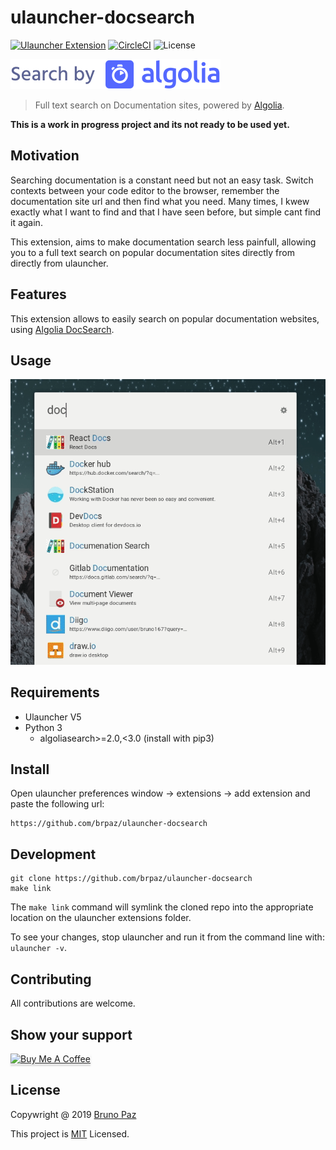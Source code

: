 # ulauncher-docsearch

[![Ulauncher Extension](https://img.shields.io/badge/Ulauncher-Extension-green.svg?style=for-the-badge)](https://ext.ulauncher.io/-/github-brpaz-ulauncher-docsearch)
[![CircleCI](https://img.shields.io/circleci/build/github/brpaz/ulauncher-docsearch.svg?style=for-the-badge)](https://circleci.com/gh/brpaz/ulauncher-docsearch)
![License](https://img.shields.io/github/license/brpaz/ulauncher-docsearch.svg?style=for-the-badge)

![Algolia](images/search-by-algolia-light-background.svg)

> Full text search on Documentation sites, powered by [Algolia](https://www.algolia.com/).

**This is a work in progress project and its not ready to be used yet.**

## Motivation

Searching documentation is a constant need but not an easy task. Switch contexts between your code editor to the browser, remember the documentation site url and then find what you need. Many times, I kwew exactly what I want to find and that I have seen before, but simple cant find it again.

This extension, aims to make documentation search less painfull, allowing you to a full text search on popular documentation sites directly from directly from ulauncher.

## Features

This extension allows to easily search on popular documentation websites, using [Algolia DocSearch](https://community.algolia.com/docsearch/).



## Usage

![demo](demo.gif)

## Requirements

* Ulauncher V5
* Python 3
  * algoliasearch>=2.0,<3.0 (install with pip3)

## Install

Open ulauncher preferences window -> extensions -> add extension and paste the following url:

```
https://github.com/brpaz/ulauncher-docsearch
```

## Development

```
git clone https://github.com/brpaz/ulauncher-docsearch
make link
```

The `make link` command will symlink the cloned repo into the appropriate location on the ulauncher extensions folder.

To see your changes, stop ulauncher and run it from the command line with: `ulauncher -v`.

## Contributing

All contributions are welcome.

## Show your support

<a href="https://www.buymeacoffee.com/Z1Bu6asGV" target="_blank"><img src="https://www.buymeacoffee.com/assets/img/custom_images/orange_img.png" alt="Buy Me A Coffee" style="height: 41px !important;width: 174px !important;box-shadow: 0px 3px 2px 0px rgba(190, 190, 190, 0.5) !important;-webkit-box-shadow: 0px 3px 2px 0px rgba(190, 190, 190, 0.5) !important;" ></a>


## License 

Copywright @ 2019 [Bruno Paz](https://github.com/brpaz)

This project is [MIT](LLICENSE) Licensed.

